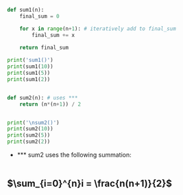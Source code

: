 ```python
def sum1(n):
    final_sum = 0

    for x in range(n+1): # iteratively add to final_sum
        final_sum += x
    
    return final_sum

print('sum1()')
print(sum1(10))
print(sum1(5))
print(sum1(2))


def sum2(n): # uses *** 
    return (n*(n+1)) / 2


print('\nsum2()')
print(sum2(10))
print(sum2(5))
print(sum2(2))

```

* *** sum2 uses the following summation: </br></br>
## $\sum_{i=0}^{n}i = \frac{n(n+1)}{2}$ 
